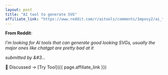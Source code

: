 ```yaml
---
layout: post
title: "AI tool to generate SVG"
affiliate_link: "https://www.reddit.com/r/aitools/comments/1mposy2/ai_tool_to_generate_svg/?ref=autoverse&utm_source=autoverse"
---
```


**From Reddit**:  
*<!-- SC_OFF --><div class='md'><p>I’m looking for AI tools that can generate good looking SVGs, usually the major ones like chatgpt are pretty bad at it</p> </div><!-- SC_ON --> &#32; submitted by &#3...*

💬 Discussed → [Try Tool]({{ page.affiliate_link }})  

